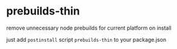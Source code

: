 # prebuilds-thin
remove unnecessary node prebuilds for current platform on install

just add `postinstall` script `prebuilds-thin` to your package.json
